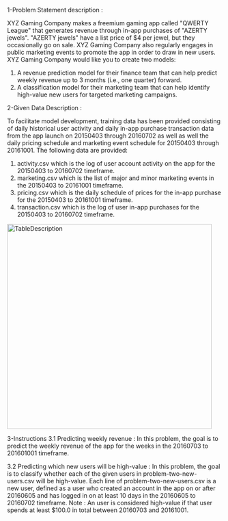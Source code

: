 1-Problem Statement description :

XYZ Gaming Company makes a freemium gaming app called "QWERTY League" that generates revenue through in-app purchases of "AZERTY jewels". "AZERTY jewels" have a list price of $4 per jewel, but they occasionally go on sale. XYZ Gaming Company also regularly engages in public marketing events to promote the app in order to draw in new users.
XYZ Gaming Company would like you to create two models:
1. A revenue prediction model for their finance team that can help predict weekly revenue up to 3 months (i.e., one quarter) forward.
2. A classification model for their marketing team that can help identify high-value new users for targeted marketing campaigns.

2-Given Data Description :

To facilitate model development, training data has been provided consisting of daily historical user activity and daily in-app purchase transaction data from the app launch on 20150403 through 20160702 as well as well the daily pricing schedule and marketing event schedule for 20150403 through 20161001.
The following data are provided:
1. activity.csv which is the log of user account activity on the app for the 20150403 to 20160702 timeframe.
2. marketing.csv which is the list of major and minor marketing events in the 20150403 to 20161001 timeframe.
3. pricing.csv which is the daily schedule of prices for the in-app purchase for the 20150403 to 20161001 timeframe.
4. transaction.csv which is the log of user in-app purchases for the 20150403 to 20160702 timeframe.
<img width="479" alt="TableDescription" src="https://github.com/user-attachments/assets/d14981e2-8015-4cb7-ab83-764e7a93050c">

3-Instructions
3.1 Predicting weekly revenue :
In this problem, the goal is to predict the weekly revenue of the app for the weeks in the 20160703 to 201601001 timeframe.

3.2 Predicting which new users will be high-value :
In this problem, the goal is to classify whether each of the given users in problem-two-new-users.csv will be high-value.
Each line of problem-two-new-users.csv is a new user, defined as a user who created an account in the app on or after 20160605 and has logged in on at least 10 days in the 20160605 to 20160702 timeframe.
Note : An user is considered high-value if that user spends at least $100.0 in total between 20160703 and 20161001.

